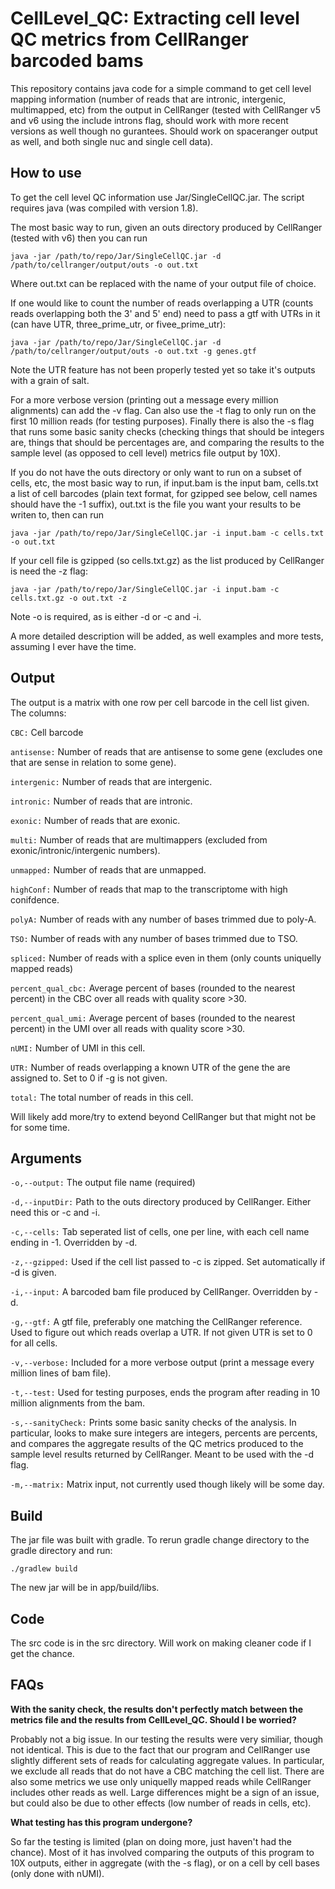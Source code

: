 # CellLevel_QC: Extracting cell level QC metrics from CellRanger barcoded bams

This repository contains java code for a simple command to get cell level mapping information (number of reads that are intronic, intergenic, multimapped, etc) from the output in CellRanger (tested with CellRanger v5 and v6 using the include introns flag, should work with more recent versions as well though no gurantees. Should work on spaceranger output as well, and both single nuc and single cell data).

## How to use

To get the cell level QC information use Jar/SingleCellQC.jar. The script requires java (was compiled with version 1.8). 

The most basic way to run, given an outs directory produced by CellRanger (tested with v6) then you can run

```
java -jar /path/to/repo/Jar/SingleCellQC.jar -d /path/to/cellranger/output/outs -o out.txt
```

Where out.txt can be replaced with the name of your output file of choice.

If one would like to count the number of reads overlapping a UTR (counts reads overlapping both the 3' and 5' end) need to pass a gtf with UTRs in it (can have UTR, three_prime_utr, or fivee_prime_utr):

```
java -jar /path/to/repo/Jar/SingleCellQC.jar -d /path/to/cellranger/output/outs -o out.txt -g genes.gtf
```

Note the UTR feature has not been properly tested yet so take it's outputs with a grain of salt.

For a more verbose version (printing out a message every million alignments) can add the -v flag. Can also use the -t flag to only run on the first 10 million reads (for testing purposes). Finally there is also the -s flag that runs some basic sanity checks (checking things that should be integers are, things that should be percentages are, and comparing the results to the sample level (as opposed to cell level) metrics file output by 10X).

If you do not have the outs directory or only want to run on a subset of cells, etc, the most basic way to run, if input.bam is the input bam, cells.txt a list of cell barcodes (plain text format, for gzipped see below, cell names should have the -1 suffix), out.txt is the file you want your results to be writen to, then can run

```
java -jar /path/to/repo/Jar/SingleCellQC.jar -i input.bam -c cells.txt -o out.txt
```

If your cell file is gzipped (so cells.txt.gz) as the list produced by CellRanger is need the -z flag:

```
java -jar /path/to/repo/Jar/SingleCellQC.jar -i input.bam -c cells.txt.gz -o out.txt -z
```

Note -o is required, as is either -d or -c and -i.

A more detailed description will be added, as well examples and more tests, assuming I ever have the time.

## Output

The output is a matrix with one row per cell barcode in the cell list given. The columns:

`CBC:` Cell barcode

`antisense:` Number of reads that are antisense to some gene (excludes one that are sense in relation to some gene).

`intergenic:` Number of reads that are intergenic.

`intronic:` Number of reads that are intronic.

`exonic:` Number of reads that are exonic.

`multi:` Number of reads that are multimappers (excluded from exonic/intronic/intergenic numbers).

`unmapped:` Number of reads that are unmapped.

`highConf:` Number of reads that map to the transcriptome with high conifdence.

`polyA:` Number of reads with any number of bases trimmed due to poly-A.

`TSO:` Number of reads with any number of bases trimmed due to TSO.

`spliced:` Number of reads with a splice even in them (only counts uniquelly mapped reads)

`percent_qual_cbc:` Average percent of bases (rounded to the nearest percent) in the CBC over all reads with quality score >30.

`percent_qual_umi:` Average percent of bases (rounded to the nearest percent) in the UMI over all reads with quality score >30.

`nUMI:` Number of UMI in this cell.

`UTR:` Number of reads overlapping a known UTR of the gene the are assigned to. Set to 0 if -g is not given.

`total:` The total number of reads in this cell.

Will likely add more/try to extend beyond CellRanger but that might not be for some time.

## Arguments

`-o,--output:` The output file name (required)

`-d,--inputDir:` Path to the outs directory produced by CellRanger. Either need this or -c and -i.

`-c,--cells:` Tab seperated list of cells, one per line, with each cell name ending in -1. Overridden by -d. 

`-z,--gzipped:` Used if the cell list passed to -c is zipped. Set automatically if -d is given.

`-i,--input:` A barcoded bam file produced by CellRanger. Overridden by -d.
 
 `-g,--gtf:` A gtf file, preferably one matching the CellRanger reference. Used to figure out which reads overlap a UTR. If not given UTR is set to 0 for all cells.

 `-v,--verbose:` Included for a more verbose output (print a message every million lines of bam file).

 `-t,--test:` Used for testing purposes, ends the program after reading in 10 million alignments from the bam.

 `-s,--sanityCheck:` Prints some basic sanity checks of the analysis. In particular, looks to make sure integers are integers, percents are percents, and compares the aggregate results of the QC metrics produced to the sample level results returned by CellRanger. Meant to be used with the -d flag.

 `-m,--matrix:` Matrix input, not currently used though likely will be some day.


## Build

The jar file was built with gradle. To rerun gradle change directory to the gradle directory and run:

```
./gradlew build
```

The new jar will be in app/build/libs.

## Code

The src code is in the src directory. Will work on making cleaner code if I get the chance.

## FAQs

**With the sanity check, the results don't perfectly match between the metrics file and the results from CellLevel_QC. Should I be worried?**

Probably not a big issue. In our testing the results were very similiar, though not identical. This is due to the fact that our program and CellRanger use slightly different sets of reads for calculating aggregate values. In particular, we exclude all reads that do not have a CBC matching the cell list. There are also some metrics we use only uniquelly mapped reads while CellRanger includes other reads as well. Large differences might be a sign of an issue, but could also be due to other effects (low number of reads in cells, etc).

**What testing has this program undergone?**

So far the testing is limited (plan on doing more, just haven't had the chance). Most of it has involved comparing the outputs of this program to 10X outputs, either in aggregate (with the -s flag), or on a cell by cell bases (only done with nUMI).
